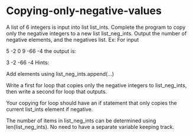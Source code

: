 # Copying-only-negative-values
A list of 6 integers is input into list list_ints. Complete the program to copy only the negative integers to a new list list_neg_ints. Output the number of negative elements, and the negatives list. Ex: For input

5 
-2 
0 
9 
-66 
-4
the output is:

3
-2
-66
-4
Hints:

Add elements using list_neg_ints.append(…)

Write a first for loop that copies only the negative integers to list_neg_ints, then write a second for loop that outputs.

Your copying for loop should have an if statement that only copies the current list_ints element if negative.

The number of items in list_neg_ints can be determined using len(list_neg_ints). No need to have a separate variable keeping track.
